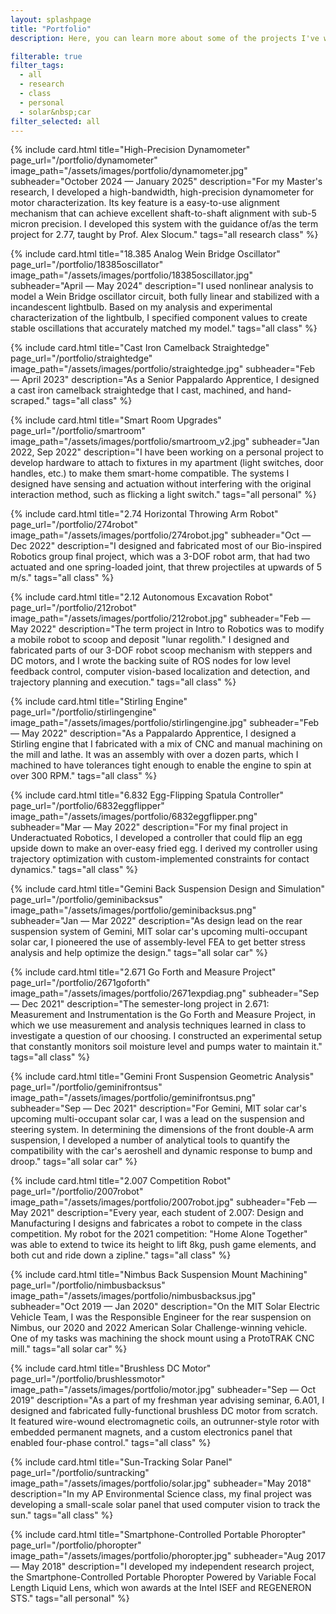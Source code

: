 ```yaml
---
layout: splashpage
title: "Portfolio"
description: Here, you can learn more about some of the projects I've worked on for engineering teams and classes, as well as my personal projects.

filterable: true
filter_tags:
  - all
  - research
  - class
  - personal
  - solar&nbsp;car
filter_selected: all
---
```


{% include card.html
    title="High-Precision Dynamometer"
    page_url="/portfolio/dynamometer"
    image_path="/assets/images/portfolio/dynamometer.jpg"
    subheader="October 2024 — January 2025"
    description="For my Master's research, I developed a high-bandwidth, high-precision dynamometer for motor characterization. Its key feature is a easy-to-use alignment mechanism that can achieve excellent shaft-to-shaft alignment with sub-5 micron precision. I developed this system with the guidance of/as the term project for 2.77, taught by Prof. Alex Slocum."
    tags="all research class"
%}

{% include card.html
    title="18.385 Analog Wein Bridge Oscillator"
    page_url="/portfolio/18385oscillator"
    image_path="/assets/images/portfolio/18385oscillator.jpg"
    subheader="April — May 2024"
    description="I used nonlinear analysis to model a Wein Bridge oscillator circuit, both fully linear and stabilized with a incandescent lightbulb. Based on my analysis and experimental characterization of the lightbulb, I specified component values to create stable oscillations that accurately matched my model."
    tags="all class"
%}

{% include card.html
    title="Cast Iron Camelback Straightedge"
    page_url="/portfolio/straightedge"
    image_path="/assets/images/portfolio/straightedge.jpg"
    subheader="Feb — April 2023"
    description="As a Senior Pappalardo Apprentice, I designed a cast iron camelback straightedge that I cast, machined, and hand-scraped."
    tags="all class"
%}

{% include card.html
    title="Smart Room Upgrades"
    page_url="/portfolio/smartroom"
    image_path="/assets/images/portfolio/smartroom_v2.jpg"
    subheader="Jan 2022, Sep 2022"
    description="I have been working on a personal project to develop hardware to attach to fixtures in my apartment (light switches, door handles, etc.) to make them smart-home compatible. The systems I designed have sensing and actuation without interfering with the original interaction method, such as flicking a light switch."
    tags="all personal"
%}

{% include card.html
    title="2.74 Horizontal Throwing Arm Robot"
    page_url="/portfolio/274robot"
    image_path="/assets/images/portfolio/274robot.jpg"
    subheader="Oct — Dec 2022"
    description="I designed and fabricated most of our Bio-inspired Robotics group final project, which was a 3-DOF robot arm, that had two actuated and one spring-loaded joint, that threw projectiles at upwards of 5 m/s."
    tags="all class"
%}

{% include card.html
    title="2.12 Autonomous Excavation Robot"
    page_url="/portfolio/212robot"
    image_path="/assets/images/portfolio/212robot.jpg"
    subheader="Feb — May 2022"
    description="The term project in Intro to Robotics was to modify a mobile robot to scoop and deposit \"lunar regolith.\" I designed and fabricated parts of our 3-DOF robot scoop mechanism with steppers and DC motors, and I wrote the backing suite of ROS nodes for low level feedback control, computer vision-based localization and detection, and trajectory planning and execution."
    tags="all class"
%}

{% include card.html
    title="Stirling Engine"
    page_url="/portfolio/stirlingengine"
    image_path="/assets/images/portfolio/stirlingengine.jpg"
    subheader="Feb — May 2022"
    description="As a Pappalardo Apprentice, I designed a Stirling engine that I fabricated with a mix of CNC and manual machining on the mill and lathe. It was an assembly with over a dozen parts, which I machined to have tolerances tight enough to enable the engine to spin at over 300 RPM."
    tags="all class"
%}

{% include card.html
    title="6.832 Egg-Flipping Spatula Controller"
    page_url="/portfolio/6832eggflipper"
    image_path="/assets/images/portfolio/6832eggflipper.png"
    subheader="Mar — May 2022"
    description="For my final project in Underactuated Robotics, I developed a controller that could flip an egg upside down to make an over-easy fried egg. I derived my controller using trajectory optimization with custom-implemented constraints for contact dynamics."
    tags="all class"
%}

{% include card.html
    title="Gemini Back Suspension Design and Simulation"
    page_url="/portfolio/geminibacksus"
    image_path="/assets/images/portfolio/geminibacksus.png"
    subheader="Jan — Mar 2022"
    description="As design lead on the rear suspension system of Gemini, MIT solar&nbsp;car's upcoming multi-occupant solar car, I pioneered the use of assembly-level FEA to get better stress analysis and help optimize the design."
    tags="all solar&nbsp;car"
%}

{% include card.html
    title="2.671 Go Forth and Measure Project"
    page_url="/portfolio/2671goforth"
    image_path="/assets/images/portfolio/2671expdiag.png"
    subheader="Sep — Dec 2021"
    description="The semester-long project in 2.671: Measurement and Instrumentation is the Go Forth and Measure Project, in which we use measurement and analysis techniques learned in class to investigate a question of our choosing. I constructed an experimental setup that constantly monitors soil moisture level and pumps water to maintain it."
    tags="all class"
%}

{% include card.html
    title="Gemini Front Suspension Geometric Analysis"
    page_url="/portfolio/geminifrontsus"
    image_path="/assets/images/portfolio/geminifrontsus.png"
    subheader="Sep — Dec 2021"
    description="For Gemini, MIT solar&nbsp;car's upcoming multi-occupant solar car, I was a lead on the suspension and steering system. In determining the dimensions of the front double-A arm suspension, I developed a number of analytical tools to quantify the compatibility with the car's aeroshell and dynamic response to bump and droop."
    tags="all solar&nbsp;car"
%}

{% include card.html
    title="2.007 Competition Robot"
    page_url="/portfolio/2007robot"
    image_path="/assets/images/portfolio/2007robot.jpg"
    subheader="Feb — May 2021"
    description="Every year, each student of 2.007: Design and Manufacturing I designs and fabricates a robot to compete in the class competition. My robot for the 2021 competition: \"Home Alone Together\" was able to extend to twice its height to lift 8kg, push game elements, and both cut and ride down a zipline."
    tags="all class"
%}

{% include card.html
    title="Nimbus Back Suspension Mount Machining"
    page_url="/portfolio/nimbusbacksus"
    image_path="/assets/images/portfolio/nimbusbacksus.jpg"
    subheader="Oct 2019 — Jan 2020"
    description="On the MIT Solar Electric Vehicle Team, I was the Responsible Engineer for the rear suspension on Nimbus, our 2020 and 2022 American Solar Challenge-winning vehicle. One of my tasks was machining the shock mount using a ProtoTRAK CNC mill."
    tags="all solar&nbsp;car"
%}

{% include card.html
    title="Brushless DC Motor"
    page_url="/portfolio/brushlessmotor"
    image_path="/assets/images/portfolio/motor.jpg"
    subheader="Sep — Oct 2019"
    description="As a part of my freshman year advising seminar, 6.A01, I designed and fabricated fully-functional brushless DC motor from scratch. It featured wire-wound electromagnetic coils, an outrunner-style rotor with embedded permanent magnets, and a custom electronics panel that enabled four-phase control."
    tags="all class"
%}

{% include card.html
    title="Sun-Tracking Solar Panel"
    page_url="/portfolio/suntracking"
    image_path="/assets/images/portfolio/solar.jpg"
    subheader="May 2018"
    description="In my AP Environmental Science class, my final project was developing a small-scale solar panel that used computer vision to track the sun."
    tags="all class"
%}

{% include card.html
    title="Smartphone-Controlled Portable Phoropter"
    page_url="/portfolio/phoropter"
    image_path="/assets/images/portfolio/phoropter.jpg"
    subheader="Aug 2017 — May 2018"
    description="I developed my independent research project, the Smartphone-Controlled Portable Phoropter Powered by Variable Focal Length Liquid Lens, which won awards at the Intel ISEF and REGENERON STS."
    tags="all personal"
%}

<!-- {% include card.html
    title="NarwhalDashboard"
    page_url="/portfolio/narwhaldashboard"
    image_path="/assets/images/portfolio/nardash.png"
    subheader="Aug 2018 — Jun 2019"
    description="I developed a custom, web-socket based web dashboard for robot communication as Head of Controls on my FIRST Robotics Competition Team."
%} -->

<!-- {% include card.html
    title="FRC Team 3128's Website"
    page_url="/portfolio/frc3128website"
    image_path="/assets/images/portfolio/team3128.png"
    subheader="Mar 2016 — Jun 2019"
    description="I built and maintained the website for my high school's FIRST Robotics Competition team from scratch in HTML/CSS/JS using Jekyll."
%} -->